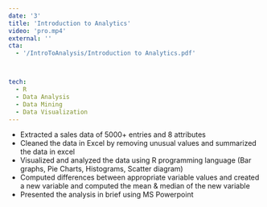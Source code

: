 ```yaml
---
date: '3'
title: 'Introduction to Analytics'
video: 'pro.mp4'
external: ''
cta:  
  - '/IntroToAnalysis/Introduction to Analytics.pdf'



tech:
  - R
  - Data Analysis
  - Data Mining
  - Data Visualization
---
```


- Extracted a sales data of 5000+ entries and 8 attributes
- Cleaned the data in Excel by removing unusual values and summarized the data in excel
- Visualized and analyzed the data using R programming language (Bar graphs, Pie Charts, Histograms, Scatter diagram)
- Computed differences between appropriate variable values and created a new variable and computed the mean & median of the new variable
- Presented the analysis in brief using MS Powerpoint